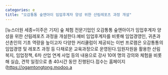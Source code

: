 ```yaml
---
categories: e
title: "오감통통 숲앤아이 임업후계자 양성 위한 산림레포츠 과정 개설"
---
```

[뉴스더원 세종=이주은 기자] 숲 체험 전문기업인 오감통통 숲앤아이가 임업후계자 양성을 위한 산림레포츠 과정을 개설한다.예비 임업후계자를 비롯해 임업경영인, 귀촌과 산촌인의 기초 역량을 높이고자 다양한 커리큘럼이 제공되는 이번 프로램은 오감통통의 임업경영 및 레포츠 과정 등 다채로운 교육과정으로 운영된다.임원자원을 활용한 산림 복지, 임업정책, 6차 산업 연계 사업 등의 내용으로 강사 10여 명의 강의와 체험을 비롯해 실습, 견학 일정으로 총 40시간 동안 진행된다.접수는 홈페이지(https://ogamtongtong.modoo.a